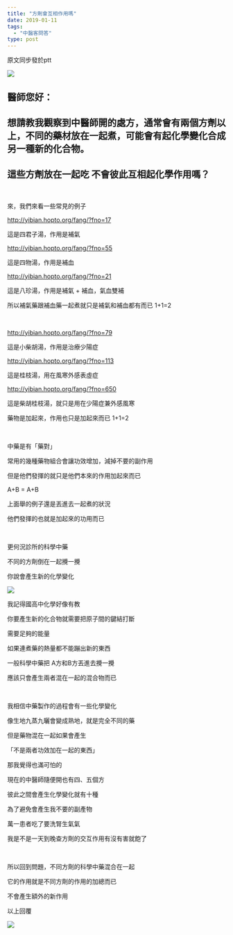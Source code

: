 ```yaml
---
title: "方劑會互相作用嗎"
date: 2019-01-11
tags: 
  - "中醫客問答"
type: post
---
```


原文同步發於ptt

![](/images/uploads/chemistry-300x169.jpg)

## 醫師您好：

## 想請教我觀察到中醫師開的處方，通常會有兩個方劑以上，不同的藥材放在一起煮，可能會有起化學變化合成另一種新的化合物。

## 這些方劑放在一起吃 不會彼此互相起化學作用嗎？

 

來，我們來看一些常見的例子

http://yibian.hopto.org/fang/?fno=17

這是四君子湯，作用是補氣

http://yibian.hopto.org/fang/?fno=55

這是四物湯，作用是補血

http://yibian.hopto.org/fang/?fno=21

這是八珍湯，作用是補氣 + 補血，氣血雙補

所以補氣藥跟補血藥一起煮就只是補氣和補血都有而已 1+1=2

 

http://yibian.hopto.org/fang/?fno=79

這是小柴胡湯，作用是治療少陽症

http://yibian.hopto.org/fang/?fno=113

這是桂枝湯，用在風寒外感表虛症

http://yibian.hopto.org/fang/?fno=650

這是柴胡桂枝湯，就只是用在少陽症兼外感風寒

藥物是加起來，作用也只是加起來而已 1+1=2

 

中藥是有「藥對」

常用的幾種藥物組合會讓功效增加，減掉不要的副作用

但是他們發揮的就只是他們本來的作用加起來而已

A+B = A+B

上面舉的例子還是丟進去一起煮的狀況

他們發揮的也就是加起來的功用而已

 

更何況診所的科學中藥

不同的方劑倒在一起攪一攪

你說會產生新的化學變化

![](/images/uploads/blackmanquestion-300x207.jpg)

我記得國高中化學好像有教

你要產生新的化合物就需要把原子間的鍵結打斷

需要足夠的能量

如果連煮藥的熱量都不能蹦出新的東西

一般科學中藥把 A方和B方丟進去攪一攪

應該只會產生兩者混在一起的混合物而已

 

我相信中藥製作的過程會有一些化學變化

像生地九蒸九曬會變成熟地，就是完全不同的藥

但是藥物混在一起如果會產生

「不是兩者功效加在一起的東西」

那我覺得也滿可怕的

現在的中醫師隨便開也有四、五個方

彼此之間會產生化學變化就有十種

為了避免會產生我不要的副產物

萬一患者吃了要洗腎生氣氣

我是不是一天到晚查方劑的交互作用有沒有害就飽了

 

所以回到問題，不同方劑的科學中藥混合在一起

它的作用就是不同方劑的作用的加總而已

不會產生額外的新作用

以上回覆

![](/images/uploads/breakingbad-300x215.jpg)
